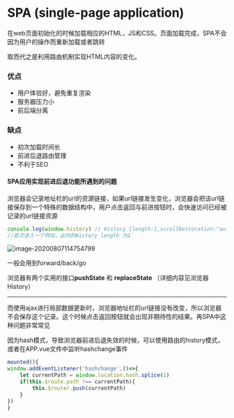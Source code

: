 # SPA (single-page application)

在web页面初始化的时候加载相应的HTML，JS和CSS。页面加载完成，SPA不会因为用户的操作而重新加载或者跳转

取而代之是利用路由机制实现HTML内容的变化。

### 优点

+ 用户体验好，避免重复渲染
+ 服务器压力小
+ 前后端分离

### 缺点

+ 初次加载时间长
+ 前进后退路由管理
+ 不利于SEO

#### SPA应用实现前进后退功能所遇到的问题

浏览器会记录地址栏的url的资源链接，如果url链接发生变化，浏览器会把该url链接保存到一个特殊的数据结构中，用户点击返回与前进按钮时，会快速访问已经被记录的url链接资源

```javascript
console.log(window.history) // History {length:1,scrollRestoration:"auto",state:null}
//首次进入一个网站，此时的History length 为1
```

![image-20200807114754799](C:\Users\chenxy56\AppData\Roaming\Typora\typora-user-images\image-20200807114754799.png)

一般会用到forward/back/go

浏览器有两个实用的接口**pushState** 和 **replaceState**   （详细内容见浏览器History）

------

而使用ajax进行局部数据更新时，浏览器地址栏的url链接没有改变，所以浏览器不会保存这个记录。这个时候点击返回按钮就会出现非期待性的结果。再SPA中这种问题非常常见

因为hash模式，导致浏览器前进后退失效的时候，可以使用路由的history模式，或者在APP.vue文件中监听hashchange事件

```javascript
mounted(){
window.addEventListener('hashchange',()=>{
    let currentPath = window.location.hash.splice(1)
    if(this.$route.path !== currentPath){
        this.$router.push(currentPath)
    }
})
}
```



